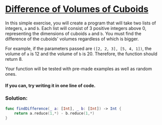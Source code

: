 # [Difference of Volumes of Cuboids](https://www.codewars.com/kata/58cb43f4256836ed95000f97/train/swift)

In this simple exercise, you will create a program that will take two lists of integers, ```a``` and ```b```. Each list will consist of 3 positive integers above 0, representing the dimensions of cuboids ```a``` and ```b```. You must find the difference of the cuboids' volumes regardless of which is bigger.

For example, if the parameters passed are ```([2, 2, 3], [5, 4, 1])```, the volume of ```a``` is 12 and the volume of ```b``` is 20. Therefore, the function should return 8.

Your function will be tested with pre-made examples as well as random ones.

#### If you can, try writing it in one line of code.

### Solution:
```swift
func findDifference(_ a: [Int], _ b: [Int]) -> Int {
    return a.reduce(1,*) - b.reduce(1,*)
}
```
